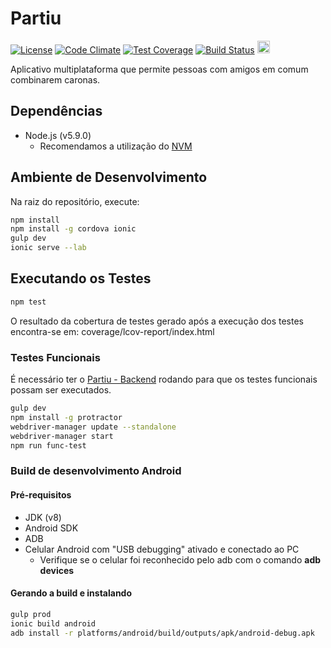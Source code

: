 # Partiu

[![License](https://img.shields.io/badge/license-MIT-blue.svg)](http://choosealicense.com/licenses/mit/)
[![Code Climate](https://codeclimate.com/github/fga-gpp-mds/2016.1-Partiu_frontend/badges/gpa.svg)](https://codeclimate.com/github/fga-gpp-mds/2016.1-Partiu_frontend)
[![Test Coverage](https://codeclimate.com/github/fga-gpp-mds/2016.1-Partiu_frontend/badges/coverage.svg)](https://codeclimate.com/github/fga-gpp-mds/2016.1-Partiu_frontend/coverage)
[![Build Status](https://travis-ci.org/fga-gpp-mds/2016.1-Partiu_frontend.svg?branch=devel)](https://travis-ci.org/fga-gpp-mds/2016.1-Partiu_frontend)
<a href="https://play.google.com/apps/testing/com.mdsgpp.partiuapp"><img src="http://i.imgur.com/RpSf9nt.png" height="20" ></a>

Aplicativo multiplataforma que permite pessoas com amigos em comum combinarem caronas.

## Dependências

- Node.js (v5.9.0)
  - Recomendamos a utilização do [NVM](https://github.com/creationix/nvm)

## Ambiente de Desenvolvimento

Na raiz do repositório, execute:

```bash
npm install
npm install -g cordova ionic
gulp dev
ionic serve --lab
```

## Executando os Testes

```bash
npm test
```

O resultado da cobertura de testes gerado após a execução dos testes encontra-se em: coverage/lcov-report/index.html

### Testes Funcionais

É necessário ter o [Partiu - Backend](https://github.com/fga-gpp-mds/2016.1-Partiu_backend) rodando para que os testes funcionais possam ser executados.

```bash
gulp dev
npm install -g protractor
webdriver-manager update --standalone
webdriver-manager start
npm run func-test
```

### Build de desenvolvimento Android

#### Pré-requisitos

- JDK (v8)
- Android SDK
- ADB
- Celular Android com "USB debugging" ativado e conectado ao PC
  - Verifique se o celular foi reconhecido pelo adb com o comando **adb devices**

#### Gerando a build e instalando

```bash
gulp prod
ionic build android
adb install -r platforms/android/build/outputs/apk/android-debug.apk
```
